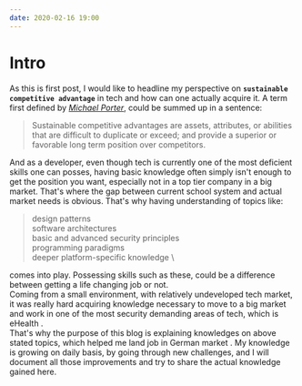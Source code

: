```yaml
---
date: 2020-02-16 19:00
---
```


# Intro 



As this is first post, I would like to headline my perspective on __`sustainable competitive advantage`__ in tech and how can one actually acquire it. A term first defined by _[Michael Porter](https://en.wikipedia.org/wiki/Michael_Porter)_, could be summed up in a sentence:

> Sustainable competitive advantages are assets, attributes, or abilities that are difficult to duplicate or exceed; and provide a superior or favorable long term position over competitors.


And as a developer, even though tech is currently one of the most deficient skills one can posses, having basic knowledge often simply isn't enough to get the position you want, especially not in a top tier company in a big market. That's where the gap between current school system and actual market needs is obvious. That's why having understanding of topics like:

> design patterns \
> software architectures \
> basic and advanced security principles \
> programming paradigms \
> deeper platform-specific knowledge \

comes into play. Possessing skills such as these, could be a difference between getting a life changing job or not. \
Coming from a small environment, with relatively undeveloped tech market, it was really hard acquiring knowledge necessary to move to a big market and work in one of the most security demanding areas of tech, which is eHealth .\
That's why the purpose of this blog is explaining knowledges on above stated topics, which helped me land job in German market . My knowledge is growing on daily basis, by going through new challenges, and I will document all those improvements and try to share the actual knowledge gained here.
